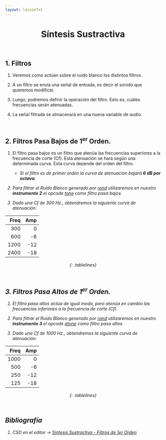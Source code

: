 ```yaml
---
layout: lessonTxt
---
```


<style>
.tablelines table, .tablelines td, .tablelines th {
        border: 1px solid black;
        }
</style>

# <center> Síntesis Sustractiva </center>

<br>

## 1. Filtros

1. Veremos como actúan sobre el ruido blanco los distintos filtros.

2. A un filtro se envía una señal de entrada, es decir el sonido que queremos modificar. 

3. Luego, podremos definir la operación del filtro. Esto es, cuáles frecuencias serán atenuadas. 

4. La señal filtrada se almacenará en una nueva variable de audio.

<br>

## 2. Filtros Pasa Bajos de 1<sup>er</sup> Orden.

1. El filtro pasa bajos es un filtro que atenúa las frecuencias superiores a la frecuencia de corte (Cf). Esta atenuación se hará según una determinada curva. Esta curva depende del orden del filtro.
      
      - <i>Si el filtro es de primer orden la curva de atenuación bajará <b>6 dB por octava</b><i>. 

2. Para filtrar el Ruido Blanco generado por <a href="http://www.csounds.com/manual/html/rand.html"><i>rand</i></a> utilizaremos en nuestro <b>instrumento 2</b> el opcode <a href="http://www.csounds.com/manual/html/tone.html"><i>tone</i></a> como filtro pasa bajos. 

3. Dado una Cf de 300 Hz., obtendremos  la siguiente curva de atenuación:

<center>

| Freq  |  Amp  |
| ----: | ----: |
| 300   |    0  |
| 600   |   -6  |
| 1200  |  -12  |
| 2400  |  -18  |

{: .tablelines}

</center>

<br>

## 3. Filtros Pasa Altos de 1<sup>er</sup> Orden.

1. El filtro pasa altos actúa de igual modo, pero atenúa en cambio las frecuencias inferiores a la frecuencia de corte (Cf).

2. Para filtrar el Ruido Blanco generado por <a href="http://www.csounds.com/manual/html/rand.html"><i>rand</i></a> utilizaremos en nuestro <b>instrumento 3</b> el opcode <a href="http://www.csounds.com/manual/html/atone.html"><i>atone</i></a> como filtro pasa altos. 

3. Dado una Cf de 1000 Hz., obtendremos  la siguiente curva de atenuación:

<center>

| Freq  |  Amp  |
| ----: | ----: |
| 1000  |    0  |
|  500  |   -6  |
|  250  |  -12  |
|  125  |  -18  |
{: .tablelines}

</center>

<br>

## Bibliografía

1. CSD en el editor -> <a href="{{site.baseurl}}/lessons/sintesis_aditiva/side_projects/sintesis_sustractiva/Capitulo1/sustractiva_1.2/sustractiva_1.2.csd">Síntesis Sustractiva - Filtros de 1er Orden</a>

<br>
